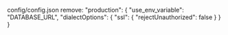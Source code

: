 config/config.json
remove:
"production": {
"use_env_variable": "DATABASE_URL",
"dialectOptions": {
"ssl": {
"rejectUnauthorized": false
}
}
}
